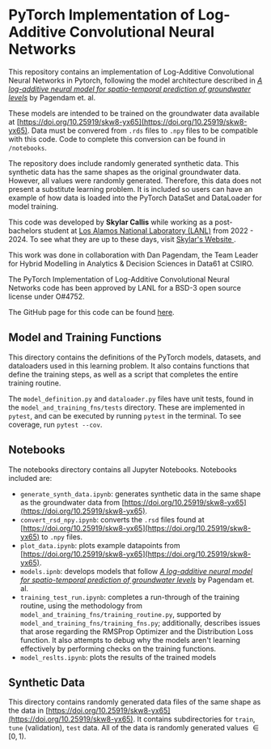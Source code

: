 [//]: <> (THIS IS A MARKDOWN FILE, VIEW IN A MARKDOWN VIEWER OR CONVERT)

# PyTorch Implementation of Log-Additive Convolutional Neural Networks

This repository contains an implementation of Log-Additive Convolutional Neural Networks in Pytorch, following the model architecture described in [*A log-additive neural model for spatio-temporal prediction of groundwater levels*](https://doi.org/10.1016/j.spasta.2023.100740) by Pagendam et. al. 

These models are intended to be trained on the groundwater data available at [https://doi.org/10.25919/skw8-yx65](https://doi.org/10.25919/skw8-yx65). Data must be convered from `.rds` files to `.npy` files to be compatible with this code. Code to complete this conversion can be found in `/notebooks`.

The repository does include randomly generated synthetic data. This synthetic data has the same shapes as the original groundwater data. However, all values were randomly generated. Therefore, this data does not present a substitute learning problem. It is included so users can have an example of how data is loaded into the PyTorch DataSet and DataLoader for model training.

This code was developed by **Skylar Callis** while working as a post-bachelors student at [Los Alamos National Laboratory (LANL)](https://www.lanl.gov/?source=globalheader) from 2022 - 2024. To see what they are up to these days, visit [Skylar's Website ](https://skylar-jean.com). 

This work was done in collaboration with Dan Pagendam, the Team Leader for Hybrid Modelling in Analytics & Decision Sciences in Data61 at CSIRO.

The PyTorch Implementation of Log-Additive Convolutional Neural Networks code has been approved by LANL for a BSD-3 open source license under O#4752. 

The GitHub page for this code can be found [here](https://github.com/lanl/pagendam-callis-groundwaterML).

## Model and Training Functions

This directory contains the definitions of the PyTorch models, datasets, and dataloaders used in this learning problem. It also contains functions that define the training steps, as well as a script that completes the entire training routine.

The `model_definition.py` and `dataloader.py` files have unit tests, found in the `model_and_training_fns/tests` directory. These are implemented in `pytest`, and can be executed by running `pytest` in the terminal. To see coverage, run `pytest --cov`.

## Notebooks

The notebooks directory contains all Jupyter Notebooks. Notebooks included are:

 - `generate_synth_data.ipynb`: generates synthetic data in the same shape as the groundwater data from [https://doi.org/10.25919/skw8-yx65](https://doi.org/10.25919/skw8-yx65).
 - `convert_rsd_npy.ipynb`: converts the `.rsd` files found at [https://doi.org/10.25919/skw8-yx65](https://doi.org/10.25919/skw8-yx65) to `.npy` files.
 - `plot_data.ipynb`: plots example datapoints from [https://doi.org/10.25919/skw8-yx65](https://doi.org/10.25919/skw8-yx65).
 - `models.ipnb`: develops models that follow [*A log-additive neural model for spatio-temporal prediction of groundwater levels*](https://doi.org/10.1016/j.spasta.2023.100740) by Pagendam et. al. 
 - `training_test_run.ipynb`: completes a run-through of the training routine, using the methodology from `model_and_training_fns/training_routine.py`, supported by `model_and_training_fns/training_fns.py`; additionally, describes issues that arose regarding the RMSProp Optimizer and the Distribution Loss function. It also attempts to debug why the models aren't learning effectively by performing checks on the training functions.
 - `model_reslts.ipynb`: plots the results of the trained models
 
 ## Synthetic Data
 
 This directory contains randomly generated data files of the same shape as the data in [https://doi.org/10.25919/skw8-yx65](https://doi.org/10.25919/skw8-yx65). It contains subdirectories for `train`, `tune` (validation), `test` data. All of the data is randomly generated values $\in [0, 1)$.